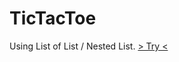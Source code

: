 # TicTacToe

Using List of List / Nested List.
[> Try <](https://repl.it/@Muhammad_Kharis/TicTacToe)
